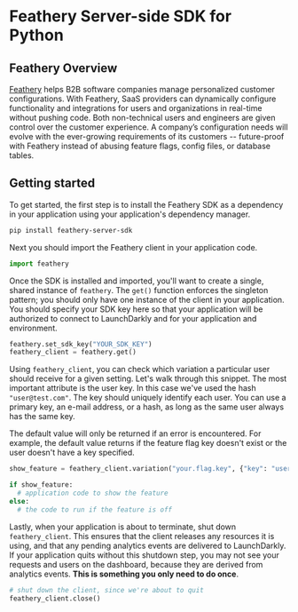# Feathery Server-side SDK for Python

## Feathery Overview

[Feathery](https://www.feathery.tech) helps B2B software companies manage personalized customer configurations. With Feathery, SaaS providers can dynamically configure functionality and integrations for users and organizations in real-time without pushing code. Both non-technical users and engineers are given control over the customer experience. A company’s configuration needs will evolve with the ever-growing requirements of its customers -- future-proof with Feathery instead of abusing feature flags, config files, or database tables.

## Getting started

To get started, the first step is to install the Feathery SDK as a dependency in your application using your application's dependency manager.

```bash
pip install feathery-server-sdk
```

Next you should import the Feathery client in your application code.

```py
import feathery
```

Once the SDK is installed and imported, you'll want to create a single, shared instance of `feathery`. The `get()` function enforces the singleton pattern; you should only have one instance of the client in your application. You should specify your SDK key here so that your application will be authorized to connect to LaunchDarkly and for your application and environment.

```py
feathery.set_sdk_key("YOUR_SDK_KEY")
feathery_client = feathery.get()
```

Using `feathery_client`, you can check which variation a particular user should receive for a given setting. Let's walk through this snippet. The most important attribute is the user key. In this case we've used the hash `"user@test.com"`. The key should uniquely identify each user. You can use a primary key, an e-mail address, or a hash, as long as the same user always has the same key.


The default value will only be returned if an error is encountered. For example, the default value returns if the feature flag key doesn't exist or the user doesn't have a key specified.

```py
show_feature = feathery_client.variation("your.flag.key", {"key": "user@test.com"}, False)

if show_feature:
  # application code to show the feature
else:
  # the code to run if the feature is off
```

Lastly, when your application is about to terminate, shut down `feathery_client`. This ensures that the client releases any resources it is using, and that any pending analytics events are delivered to LaunchDarkly. If your application quits without this shutdown step, you may not see your requests and users on the dashboard, because they are derived from analytics events. **This is something you only need to do once**.

```py
# shut down the client, since we're about to quit
feathery_client.close()
```
